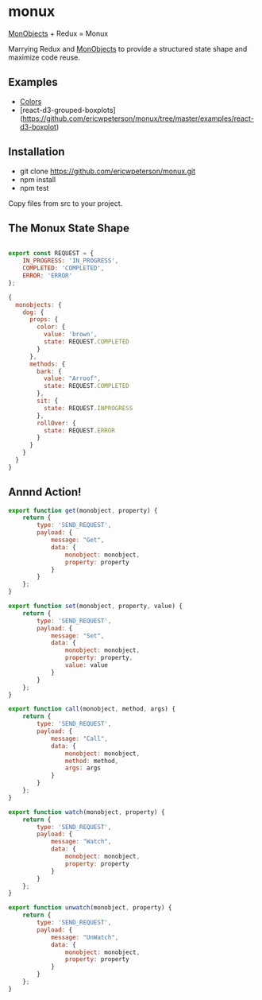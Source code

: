 
# monux

[MonObjects](https://github.com/ericwpeterson/monobjects) + Redux = Monux

Marrying Redux and [MonObjects](https://github.com/ericwpeterson/monobjects) to provide a structured state shape and maximize code reuse. 

## Examples 
* [Colors](https://github.com/ericwpeterson/monux/tree/master/examples/colors)
* [react-d3-grouped-boxplots] (https://github.com/ericwpeterson/monux/tree/master/examples/react-d3-boxplot)


## Installation

* git clone https://github.com/ericwpeterson/monux.git
* npm install
* npm test

Copy files from src to your project. 

## The Monux State Shape

```javascript

export const REQUEST = {
    IN_PROGRESS: 'IN_PROGRESS',
    COMPLETED: 'COMPLETED',
    ERROR: 'ERROR'
};

{
  monobjects: {
    dog: {
      props: {
        color: {
          value: 'brown',
          state: REQUEST.COMPLETED
        }
      },
      methods: {
        bark: {
          value: "Arroof",
          state: REQUEST.COMPLETED
        },
        sit: {
          state: REQUEST.INPROGRESS
        },
        rollOver: {
          state: REQUEST.ERROR
        }
      }
    }
  }
} 
```
## Annnd Action! 

```javascript
export function get(monobject, property) {
    return {
        type: 'SEND_REQUEST',
        payload: {
            message: "Get",
            data: {
                monobject: monobject,
                property: property
            }
        }
    };
}

export function set(monobject, property, value) {
    return {
        type: 'SEND_REQUEST',
        payload: {
            message: "Set",
            data: {
                monobject: monobject,
                property: property,
                value: value
            }
        }
    };
}

export function call(monobject, method, args) {
    return {
        type: 'SEND_REQUEST',
        payload: {
            message: "Call",
            data: {
                monobject: monobject,
                method: method,
                args: args
            }
        }
    };
}

export function watch(monobject, property) {
    return {
        type: 'SEND_REQUEST',
        payload: {
            message: "Watch",
            data: {
                monobject: monobject,
                property: property
            }
        }
    };
}

export function unwatch(monobject, property) {
    return {
        type: 'SEND_REQUEST',
        payload: {
            message: "UnWatch",
            data: {
                monobject: monobject,
                property: property
            }
        }
    };
}


```
